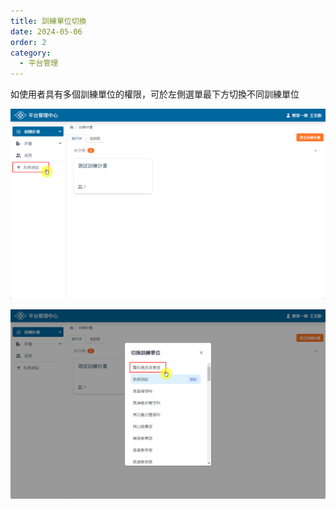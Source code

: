 ```yaml
---
title: 訓練單位切換
date: 2024-05-06
order: 2
category:
  - 平台管理
---
```

如使用者具有多個訓練單位的權限，可於左側選單最下方切換不同訓練單位

![點選使用單位](./images/switch-unit-1.png)

![選擇欲切換的訓練單位](./images/switch-unit-2.png)
